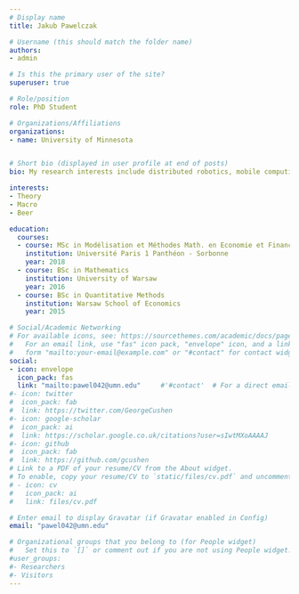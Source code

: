 ```yaml
---
# Display name
title: Jakub Pawelczak

# Username (this should match the folder name)
authors:
- admin

# Is this the primary user of the site?
superuser: true

# Role/position
role: PhD Student

# Organizations/Affiliations
organizations:
- name: University of Minnesota


# Short bio (displayed in user profile at end of posts)
bio: My research interests include distributed robotics, mobile computing and programmable matter.

interests:
- Theory
- Macro
- Beer

education:
  courses:
  - course: MSc in Modélisation et Méthodes Math. en Economie et Finance
    institution: Université Paris 1 Panthéon - Sorbonne
    year: 2018
  - course: BSc in Mathematics
    institution: University of Warsaw
    year: 2016
  - course: BSc in Quantitative Methods
    institution: Warsaw School of Economics
    year: 2015

# Social/Academic Networking
# For available icons, see: https://sourcethemes.com/academic/docs/page-builder/#icons
#   For an email link, use "fas" icon pack, "envelope" icon, and a link in the
#   form "mailto:your-email@example.com" or "#contact" for contact widget.
social:
- icon: envelope
  icon_pack: fas
  link: "mailto:pawel042@umn.edu"     #'#contact'  # For a direct email link, use "mailto:pawel042@umn.edu".
#- icon: twitter
#  icon_pack: fab
#  link: https://twitter.com/GeorgeCushen
#- icon: google-scholar
#  icon_pack: ai
#  link: https://scholar.google.co.uk/citations?user=sIwtMXoAAAAJ
#- icon: github
#  icon_pack: fab
#  link: https://github.com/gcushen
# Link to a PDF of your resume/CV from the About widget.
# To enable, copy your resume/CV to `static/files/cv.pdf` and uncomment the lines below.
# - icon: cv
#   icon_pack: ai
#   link: files/cv.pdf

# Enter email to display Gravatar (if Gravatar enabled in Config)
email: "pawel042@umn.edu"

# Organizational groups that you belong to (for People widget)
#   Set this to `[]` or comment out if you are not using People widget.
#user_groups:
#- Researchers
#- Visitors
---
```

